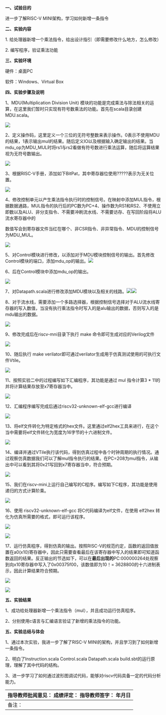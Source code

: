 

**一、试验目的**

进一步了解RISC-V MINI架构，学习如何新增一条指令

**二、实验内容**

1\. 给处理器新增一个乘法指令，给出设计指引（即需要修改什么地方，怎么修改）

2\. 编写程序，验证乘法功能

**三、实验环境**

硬件：桌面PC

软件：Windows、Virtual Box

**四、实验步骤及说明**

1、MDU(Multiplication Division Unit) 模块的功能是完成乘法与除法相关的运算，在这里我们暂时只实现有符号数乘法的功能。首先在scala目录创建MDU.scala。

![](media/acd5d9f7761fc960347310b37937b8cc.png)

2、定义操作码，这里定义一个三位的无符号整数来表示操作。0表示不使用MDU的结果，1表示输出mul的结果。随后定义IO以及根据输入确定输出的结果。当mdu_op为MDU_MUL时将rs1与rs2看做有符号数进行乘法运算，随后将运算结果视为无符号数输出。

![](media/5f7e0ec89b09a2f5155c808d09173ff1.png)

3、根据RISC-V手册，添加如下BitPat，其中寄存器位使用?????表示为无关位置。

![](media/ade1b2f41d47275a68ae775d487f1967.png)

4、修改控制单元以产生乘法指令执行时的控制信号。在映射中添加MUL指令，根据数据通路，MUL指令的执行后的PC数为PC+4、操作数为RS1和RS2、不使用立即数以及ALU、非分支指令、不需要冲刷流水线、不需要访存、在写回阶段将ALU流水寄存器中的

数值写会到寄存器文件当红在哪个、非CSR指令、非异常指令、MDU的控制信号为MDU_MUL。

![](media/552dfeee3d279a7f67261fe39486aae3.png)

5、对Control模块进行修改，以添加对于MDU模块控制信号的输出。首先修改Control模块的端口，添加mdu_op的输出。![](media/c58bbaf089bdf672077af56049d58e90.png)

6、后在Control模块中添加mdu_op的输出。

![](media/c1c7d66362f37e2ffe446d5089bef585.png)

7、对Datapath.scala进行修改添加MDU模块以及相关的线路。![](media/23a8de89bd8990d56261c79f5d60bffc.png)![](media/07dd55a60a525b5cc706542f638cac89.png)

8、对于流水线，需要添加一个多路选择器，根据控制信号选择对于ALU流水线寄存器的写入数值，当没有执行乘法指令时写入的是alu输出的数据，否则写入的是mdu输出的数据。

![](media/4f667dd35ebddce42905f77d831ae03c.png)

9、修改完成后在riscv-mni目录下执行 make 命令即可生成对应的Verilog文件

![](media/cc844c0eac8d259acac0628a978fd159.png)

10、随后执行 make verilator即可通过verilator生成用于仿真测试使用的可执行文件Vtile。

![](media/adcfea216994ecc7619d938a4c6f3107.png)

11、按照实验二中的过程编写如下汇编程序，其功能是通过 mul 指令计算3 \* 11的并将计算结果存放至x7寄存器当中。

![](media/8660b0fadc20decfe0815262a9ccc566.png)

12、汇编程序编写完成后通过riscv32-unknown-elf-gcc进⾏编译

![](media/bc22e4b998d1afc5657b1a23d8a25e3b.png)

13、将elf⽂件转化为特定格式的hex⽂件。这⾥通过elf2hex⼯具来进⾏，在这个当中需要将elf⽂件转化为宽度为16字节的⼗六进制⽂件。

![](media/e6ed2cfd77224bf6c2f6f414701755f1.png)

14、编译并通过VTile执行该代码，得到仿真过程中各个时钟周期的执行情况。通过观察仿真数据我们可以了解mul指令执行的结果。在PC=208为mul指令，从输出中可以看到其将0x21写回到x7寄存器当中，符合预期。

![](media/36d19df876146468c63254d43c27ed11.png)

15、我们在riscv-mini上运行自己编写的C程序。编写如下C程序，其功能是使用递归的方式计算阶乘。

![](media/09299d4f88fa72019f6535973b550569.png)

16、使用 riscv32-unknown-elf-gcc 将C代码编译为elf文件，在使用 elf2hex 转化为仿真所需要的格式，即可运行该程序。

![](media/bcccd280277395ca8ba210256c0307d0.png)

![](media/54700390d799287999e585185eaa0b29.png)

17、运行仿真程序，得到仿真的输出。按照RISC-V的规范约定，函数的返回值放置在a0(x10)寄存器中，因此只需要查看最后在该寄存器中写入的结果即可知道函数返回的结果。反正输出的节选如下，可以在**最后出现的**PC:000000264处观察到向x10寄存器中写入了0x00375f00，该数值即为10！= 3628800的十六进制表示，因此计算结果符合预期。

![](media/be0dec599676eea94683d6c7cf339eb6.png)

![](media/741688e6b64e4cfe871f98b1df8ef006.png)

**五、实验结果**

1、成功给处理器新增一个乘法指令（mul），并且成功运行仿真程序。

2、分别使用c语言与汇编语言验证了新增的乘法指令的功能。

**五、实验总结与体会**

1、通过本次实验，我进一步了解了RISC-V MINI的架构，并且学习到了如何新增一条指令。

2、明白了Instruction.scala Control.scala Datapath.scala build.sbt的运行原理，理解了其中代码的结构。

3、进一步学习了如何通过波形图调试代码，能够对riscv代码具备一定的代码分析能力。

| **指导教师批阅意见：**       **成绩评定：**       指导教师签字： 年月日 |
|-------------------------------------------------------------------------|
| 备注：                                                                  |
